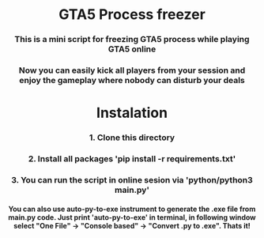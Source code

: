 <h1 align="center" color="aquamarine">GTA5 Process freezer</h1>
<h3 align="center">This is a mini script for freezing GTA5 process while playing GTA5 online</h3>
<h3 align="center">Now you can easily kick all players from your session and enjoy the gameplay where nobody can disturb your deals</h3>
<h1 align="center">Instalation</h1>
<h3 align="center">1. Clone this directory</h3>
<h3 align="center">2. Install all packages 'pip install -r requirements.txt'</h3>
<h3 align="center">3. You can run the script in online sesion via 'python/python3 main.py'</h3>
<h4 align="center">You can also use auto-py-to-exe instrument to generate the .exe file from main.py code. Just print 'auto-py-to-exe' in terminal, in following window select "One File" -> "Console based" -> "Convert .py to .exe". Thats it! </h4>
